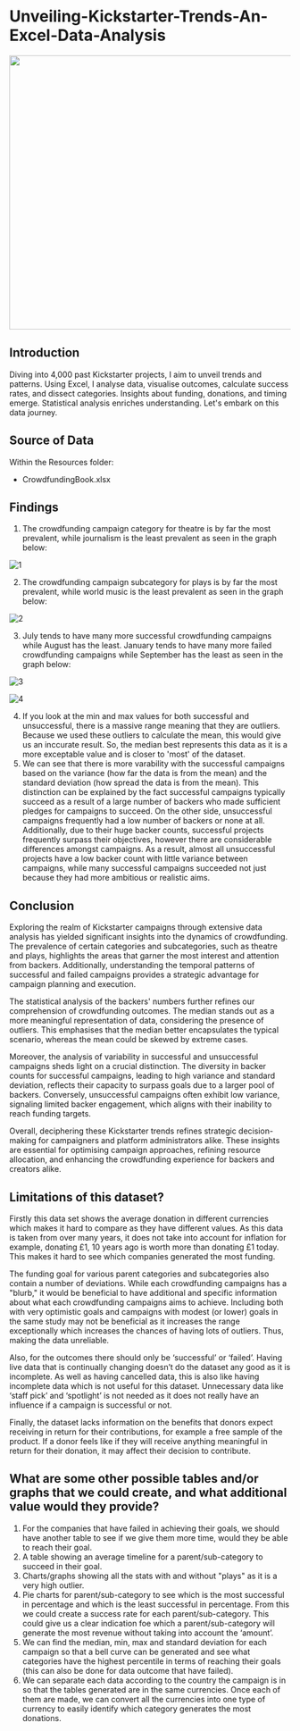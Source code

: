 # Unveiling-Kickstarter-Trends-An-Excel-Data-Analysis
<img src="images/back.JPG" width="1000" height="491">

## Introduction
Diving into 4,000 past Kickstarter projects, I aim to unveil trends and patterns. Using Excel, I analyse data, visualise outcomes, calculate success rates, and dissect categories. Insights about funding, donations, and timing emerge. Statistical analysis enriches understanding. Let's embark on this data journey.

## Source of Data
Within the Resources folder:
* CrowdfundingBook.xlsx

## Findings

1. The crowdfunding campaign category for theatre is by far the most prevalent, while journalism is the least prevalent as seen in the graph below:
   
![1](images/1.JPG)

2. The crowdfunding campaign subcategory for plays is by far the most prevalent, while world music is the least prevalent as seen in the graph below:
    
![2](images/2.JPG)

3. July tends to have many more successful crowdfunding campaigns while August has the least. January tends to have many more failed crowdfunding campaigns while September has the least as seen in the graph below:

![3](images/3.JPG)


![4](images/4.JPG)

4. If you look at the min and max values for both successful and unsuccessful, there is a massive range meaning that they are outliers. Because we used these outliers to calculate the mean, this would give us an inccurate result. So, the median best represents this data as it is a more exceptable value and is closer to 'most' of the dataset.
5. We can see that there is more varability with the successful campaigns based on the variance (how far the data is from the mean) and the standard deviation (how spread the data is from the mean). This distinction can be explained by the fact successful campaigns typically succeed as a result of a large number of backers who made sufficient pledges for campaigns to succeed. On the other side,  unsuccessful campaigns frequently had a low number of backers or none at all. Additionally, due to their huge backer counts, successful projects frequently surpass their objectives, however there are considerable differences amongst campaigns. As a result, almost all unsuccessful projects have a low backer count with little variance between campaigns, while many successful campaigns succeeded not just because they had more ambitious or realistic aims.


## Conclusion
Exploring the realm of Kickstarter campaigns through extensive data analysis has yielded significant insights into the dynamics of crowdfunding. The prevalence of certain categories and subcategories, such as theatre and plays, highlights the areas that garner the most interest and attention from backers. Additionally, understanding the temporal patterns of successful and failed campaigns provides a strategic advantage for campaign planning and execution.

The statistical analysis of the backers' numbers further refines our comprehension of crowdfunding outcomes. The median stands out as a more meaningful representation of data, considering the presence of outliers. This emphasises that the median better encapsulates the typical scenario, whereas the mean could be skewed by extreme cases.

Moreover, the analysis of variability in successful and unsuccessful campaigns sheds light on a crucial distinction. The diversity in backer counts for successful campaigns, leading to high variance and standard deviation, reflects their capacity to surpass goals due to a larger pool of backers. Conversely, unsuccessful campaigns often exhibit low variance, signaling limited backer engagement, which aligns with their inability to reach funding targets.

Overall, deciphering these Kickstarter trends refines strategic decision-making for campaigners and platform administrators alike. These insights are essential for optimising campaign approaches, refining resource allocation, and enhancing the crowdfunding experience for backers and creators alike.

## Limitations of this dataset?
Firstly this data set shows the average donation in different currencies which makes it hard to compare as they have different values. As this data is taken from over many years, it does not take into account for inflation for example, donating £1, 10 years ago is worth more than donating £1 today. This makes it hard to see which companies generated the most funding. 

The funding goal for various parent categories and subcategories also contain a number of deviations. While each crowdfunding campaigns has a "blurb," it would be beneficial to have additional and specific information about what each crowdfunding campaigns aims to achieve. Including both with very optimistic goals and campaigns with modest (or lower) goals in the same study may not be beneficial as it increases the range exceptionally which increases the chances of having lots of outliers. Thus, making the data unreliable. 

Also, for the outcomes there should only be ‘successful’ or ‘failed’. Having live data that is continually changing doesn’t do the dataset any good as it is incomplete. As well as having cancelled data, this is also like having incomplete data which is not useful for this dataset. Unnecessary data like ‘staff pick’ and ‘spotlight’ is not needed as it does not really have an influence if a campaign is successful or not. 

Finally, the dataset lacks information on the benefits that donors expect receiving in return for their contributions, for example a free sample of the product. If a donor feels like if they will receive anything meaningful in return for their donation, it may affect their decision to contribute.

## What are some other possible tables and/or graphs that we could create, and what additional value would they provide?
1. For the companies that have failed in achieving their goals, we should have another table to see if we give them more time, would they be able to reach their goal.
2. A table showing an average timeline for a parent/sub-category to succeed in their goal.
3. Charts/graphs showing all the stats with and without "plays" as it is a very high outlier.
4. Pie charts for parent/sub-category to see which is the most successful in percentage and which is the least successful in percentage. From this we could create a success rate for each parent/sub-category. This could give us a clear indication foe which a parent/sub-category will generate the most revenue without taking into account the ‘amount’.
5. We can find the median, min, max and standard deviation for each campaign so that a bell curve can be generated and see what categories have the highest percentile in terms of reaching their goals (this can also be done for data outcome that have failed).
6. We can separate each data according to the country the campaign is in so that the tables generated are in the same currencies. Once each of them are made, we can convert all the currencies into one type of currency to easily identify which category generates the most donations. 


